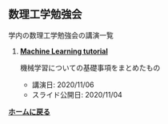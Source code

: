 <script type="text/x-mathjax-config">
MathJax.Hub.Config({
  tex2jax: {
    inlineMath: [['$','$'], ['\\(','\\)']],
    processEscapes: true
  },
  CommonHTML: { matchFontHeight: false },
  displayAlign: "left",
  displayIndent: "2em"
});
</script>
<script async src="https://cdnjs.cloudflare.com/ajax/libs/mathjax/2.7.0/MathJax.js?config=TeX-AMS_CHTML"></script>


## **数理工学勉強会**
学内の数理工学勉強会の講演一覧 

<ol reversed>


<li><p><strong><a href="/pdf/main.pdf">Machine Learning tutorial</a></strong></p>

  <p>機械学習についての基礎事項をまとめたもの</p>

  <ul>
    <li>講演日: 2020/11/06</li>
    <li>スライド公開日: 2020/11/04 </li>
  </ul>
</li>

</ol>

**[ホームに戻る](/index)**